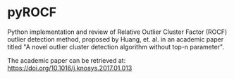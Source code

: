 # pyROCF
Python implementation and review of Relative Outlier Cluster Factor (ROCF) outlier detection method, proposed by Huang, et. al. in an academic paper titled "A novel outlier cluster detection algorithm without top-n parameter".

The academic paper can be retrieved at: https://doi.org/10.1016/j.knosys.2017.01.013  
